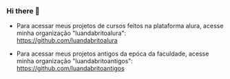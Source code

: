 ### Hi there 👋

- Para acessar meus projetos de cursos feitos na plataforma alura, acesse minha organização "luandabritoalura": https://github.com/luandabritoalura

- Para acessar meus projetos antigos da epóca da faculdade, acesse minha organização "luandabritoantigos": https://github.com/luandabritoantigos

<!--
**luandabrito/luandabrito** is a ✨ _special_ ✨ repository because its `README.md` (this file) appears on your GitHub profile.

Here are some ideas to get you started:

- 🔭 I’m currently working on ...
- 🌱 I’m currently learning ...
- 👯 I’m looking to collaborate on ...
- 🤔 I’m looking for help with ...
- 💬 Ask me about ...
- 📫 How to reach me: ...
- 😄 Pronouns: ...
- ⚡ Fun fact: ...
-->
